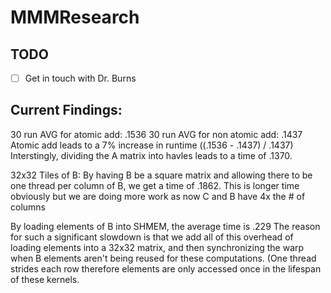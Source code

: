 # MMMResearch
## TODO
- [ ] Get in touch with Dr. Burns

## Current Findings:
30 run AVG for atomic add: .1536
30 run AVG for non atomic add: .1437
Atomic add leads to a 7% increase in runtime ((.1536 - .1437) / .1437)
Interstingly, dividing the A matrix into havles leads to a time of .1370.

32x32 Tiles of B:
By having B be a square matrix and allowing there to be one thread per column of B, we get a time of .1862. This is longer time obviously but we are doing more work as now C and B have 4x the # of columns

By loading elements of B into SHMEM, the average time is .229
The reason for such a significant slowdown is that we add all of this overhead of loading elements into a 32x32 matrix, and then synchronizing the warp when B elements aren't being reused for these computations. (One thread strides each row therefore elements are only accessed once in the lifespan of these kernels. 
